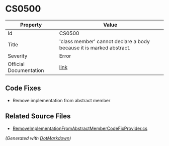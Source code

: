 # CS0500

| Property               | Value                                                                |
| ---------------------- | -------------------------------------------------------------------- |
| Id                     | CS0500                                                               |
| Title                  | 'class member' cannot declare a body because it is marked abstract\. |
| Severity               | Error                                                                |
| Official Documentation | [link](http://docs.microsoft.com/en-us/dotnet/csharp/misc/cs0500)    |

## Code Fixes

* Remove implementation from abstract member

## Related Source Files

* [RemoveImplementationFromAbstractMemberCodeFixProvider.cs](../../src/CodeFixes/CSharp/CodeFixes/RemoveImplementationFromAbstractMemberCodeFixProvider.cs)

*\(Generated with [DotMarkdown](http://github.com/JosefPihrt/DotMarkdown)\)*